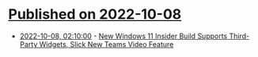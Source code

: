 # [Published on 2022-10-08](index.md)

* [2022-10-08, 02:10:00](https://build.slashdot.org/story/22/10/07/2039210/new-windows-11-insider-build-supports-third-party-widgets-slick-new-teams-video-feature?utm_source=rss1.0mainlinkanon&utm_medium=feed) - [New Windows 11 Insider Build Supports Third-Party Widgets, Slick New Teams Video Feature](https://build.slashdot.org/story/22/10/07/2039210/new-windows-11-insider-build-supports-third-party-widgets-slick-new-teams-video-feature?utm_source=rss1.0mainlinkanon&utm_medium=feed)
